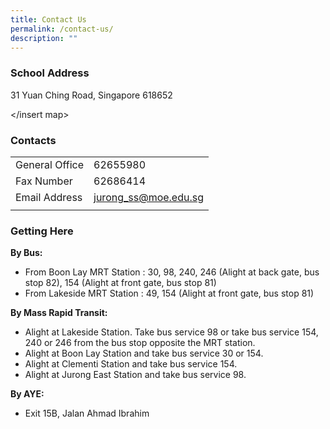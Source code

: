 ```yaml
---
title: Contact Us
permalink: /contact-us/
description: ""
---
```

### School Address

31 Yuan Ching Road, Singapore 618652

</insert map> 

### Contacts

|  |  |
|---|---|
| General Office | 62655980 |
| Fax Number | 62686414 |
| Email Address | jurong_ss@moe.edu.sg |
| | |

### Getting Here

**By Bus:** 
* From Boon Lay MRT Station : 30, 98, 240, 246 (Alight at back gate, bus stop 82), 154 (Alight at front gate, bus stop 81)
* From Lakeside MRT Station : 49, 154 (Alight at front gate, bus stop 81)

**By Mass Rapid Transit:** 
* Alight at Lakeside Station. Take bus service 98 or take bus service 154, 240 or 246 from the bus stop opposite the MRT station.
* Alight at Boon Lay Station and take bus service 30 or 154.
* Alight at Clementi Station and take bus service 154.
* Alight at Jurong East Station and take bus service 98.

**By AYE:**
* Exit 15B, Jalan Ahmad Ibrahim